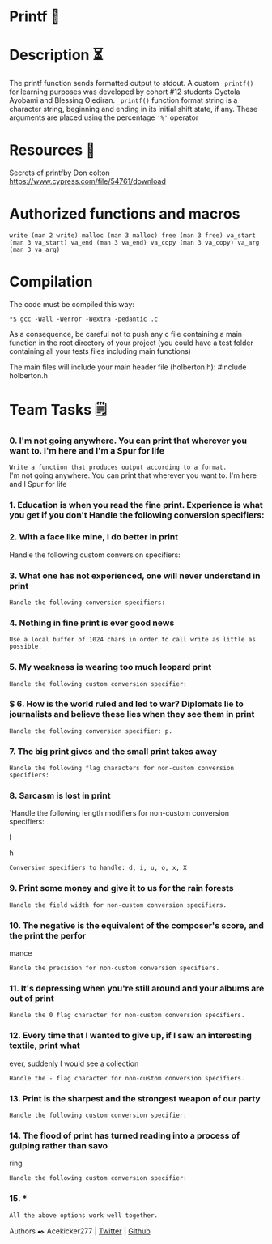 # Printf  📠

# Description ⏳
The printf function sends formatted output to stdout. A custom `_printf()` for learning purposes was developed by cohort #12 students Oyetola Ayobami and Blessing Ojediran. `_printf()` function format string is a character string, beginning and ending in its initial shift state, if any. These arguments are placed using the percentage `'%'` operator

# Resources 🔧
Secrets of printfby Don colton https://www.cypress.com/file/54761/download

# Authorized functions and macros
`write (man 2 write) malloc (man 3 malloc) free (man 3 free) va_start (man 3 va_start) va_end (man 3 va_end) va_copy (man 3 va_copy) va_arg (man 3 va_arg)`
# Compilation
The code must be compiled this way:

`*$ gcc -Wall -Werror -Wextra -pedantic .c`

As a consequence, be careful not to push any c file containing a main function in the root directory of your project (you could have a test folder containing all your tests files including main functions)

The main files will include your main header file (holberton.h): #include holberton.h
# Team Tasks 🗒️                
### 0. I'm not going anywhere. You can print that wherever you want to. I'm here and I'm a Spur for life                                                                    
`Write a function that produces output according to a format.`                        
                                                                                                                      I'm not going anywhere. You can print that wherever you want to. I'm here and I Spur for life                                                                                                                                                                                                                             
### 1. Education is when you read the fine print. Experience is what you get if you don't                                                                                  Handle the following conversion specifiers:


### 2. With a face like mine, I do better in print                                      

Handle the following custom conversion specifiers:                                  

                                                                                   

### 3. What one has not experienced, one will never understand in print                

`Handle the following conversion specifiers:`                                        

                                                                                   

### 4. Nothing in fine print is ever good news                                          

`Use a local buffer of 1024 chars in order to call write as little as possible. `     

                                                                                   

### 5. My weakness is wearing too much leopard print                                    

`Handle the following custom conversion specifier:`                                  

                                                                                   

### $ 6. How is the world ruled and led to war? Diplomats lie to journalists and believe these lies when they see them in print                                              

`Handle the following conversion specifier: p.`                                      

                                                                                   

### 7. The big print gives and the small print takes away                              

`Handle the following flag characters for non-custom conversion specifiers:`          

                                                                                   

### 8. Sarcasm is lost in print                                                        

`Handle the following length modifiers for non-custom conversion specifiers:                                                                                          

l                                                                                  

h                                                                                  

`Conversion specifiers to handle: d, i, u, o, x, X `                                 

                                                                                   

### 9. Print some money and give it to us for the rain forests                          

`Handle the field width for non-custom conversion specifiers.`                        

                                                                                   

### 10. The negative is the equivalent of the composer's score, and the print the perfor

mance                                                                              

`Handle the precision for non-custom conversion specifiers.  `                        

                                                                                   

### 11. It's depressing when you're still around and your albums are out of print      

`Handle the 0 flag character for non-custom conversion specifiers.`                  

                                                                                   

### 12. Every time that I wanted to give up, if I saw an interesting textile, print what
ever, suddenly I would see a collection                                            

`Handle the - flag character for non-custom conversion specifiers.  `                

                                                                                   

### 13. Print is the sharpest and the strongest weapon of our party                    

`Handle the following custom conversion specifier: `                                 

                                                                                   

### 14. The flood of print has turned reading into a process of gulping rather than savo

ring                                                                                

`Handle the following custom conversion specifier:  `                                

                                                                                   

### 15. *                                                                              

`All the above options work well together.`







Authors ✒️ 
Acekicker277 | [Twitter](https://twitter.com/HaymoreAy?t=iI6aWw2a9dKoUss2BsZhJw&s=09) | [Github](https://github.com/Acekicker277)

